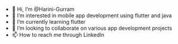 - 👋 Hi, I’m @Harini-Gurram
- 👀 I’m interested in mobile app development using flutter and java
- 🌱 I’m currently learning flutter
- 💞️ I’m looking to collaborate on various app development projects
- 📫 How to reach me through LinkedIn

<!---
Harini-Gurram/Harini-Gurram is a ✨ special ✨ repository because its `README.md` (this file) appears on your GitHub profile.
You can click the Preview link to take a look at your changes.
--->
